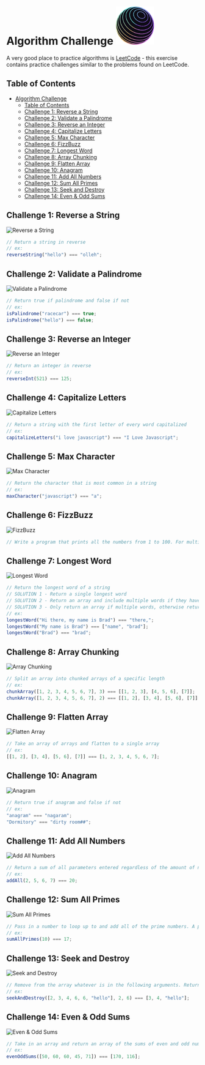 # Algorithm Challenge <img src="./images/4-small.png" alt="Algorithm Challenge" style="width: 100px " />

A very good place to practice algorithms is [LeetCode](https://leetcode.com) - this exercise contains practice challenges similar to the problems found on LeetCode.

## Table of Contents

- [Algorithm Challenge ](#algorithm-challenge-)
  - [Table of Contents](#table-of-contents)
  - [Challenge 1: Reverse a String](#challenge-1-reverse-a-string)
  - [Challenge 2: Validate a Palindrome](#challenge-2-validate-a-palindrome)
  - [Challenge 3: Reverse an Integer](#challenge-3-reverse-an-integer)
  - [Challenge 4: Capitalize Letters](#challenge-4-capitalize-letters)
  - [Challenge 5: Max Character](#challenge-5-max-character)
  - [Challenge 6: FizzBuzz](#challenge-6-fizzbuzz)
  - [Challenge 7: Longest Word](#challenge-7-longest-word)
  - [Challenge 8: Array Chunking](#challenge-8-array-chunking)
  - [Challenge 9: Flatten Array](#challenge-9-flatten-array)
  - [Challenge 10: Anagram](#challenge-10-anagram)
  - [Challenge 11: Add All Numbers](#challenge-11-add-all-numbers)
  - [Challenge 12: Sum All Primes](#challenge-12-sum-all-primes)
  - [Challenge 13: Seek and Destroy](#challenge-13-seek-and-destroy)
  - [Challenge 14: Even \& Odd Sums](#challenge-14-even--odd-sums)

## Challenge 1: Reverse a String

![Reverse a String](./images/reverse-string-diagram.png)

```javascript
// Return a string in reverse
// ex:
reverseString("hello") === "olleh";
```

## Challenge 2: Validate a Palindrome

![Validate a Palindrome](./images/palindrome-diagram.png)

```javascript
// Return true if palindrome and false if not
// ex:
isPalindrome("racecar") === true;
isPalindrome("hello") === false;
```

## Challenge 3: Reverse an Integer

![Reverse an Integer](./images/reverse-integer-diagram.png)

```javascript
// Return an integer in reverse
// ex:
reverseInt(521) === 125;
```

## Challenge 4: Capitalize Letters

![Capitalize Letters](./images/capitalize-letters-diagram.png)

```javascript
// Return a string with the first letter of every word capitalized
// ex:
capitalizeLetters("i love javascript") === "I Love Javascript";
```

## Challenge 5: Max Character

![Max Character](./images/max-character-diagram.png)

```javascript
// Return the character that is most common in a string
// ex:
maxCharacter("javascript") === "a";
```

## Challenge 6: FizzBuzz

![FizzBuzz](./images/fizzbuzz-diagram.png)

```javascript
// Write a program that prints all the numbers from 1 to 100. For multiples of 3, instead of the number, print "Fizz", for multiples of 5 print "Buzz". For numbers which are multiples of both 3 and 5, print "FizzBuzz".
```

## Challenge 7: Longest Word

![Longest Word](./images/longest-word-diagram.png)

```javascript
// Return the longest word of a string
// SOLUTION 1 - Return a single longest word
// SOLUTION 2 - Return an array and include multiple words if they have the same length
// SOLUTION 3 - Only return an array if multiple words, otherwise return a string
// ex:
longestWord("Hi there, my name is Brad") === "there,";
longestWord("My name is Brad") === ["name", "brad"];
longestWord("Brad") === "brad";
```

## Challenge 8: Array Chunking

![Array Chunking](./images/array-chunking-diagram.png)

```javascript
// Split an array into chunked arrays of a specific length
// ex:
chunkArray([1, 2, 3, 4, 5, 6, 7], 3) === [[1, 2, 3], [4, 5, 6], [7]];
chunkArray([1, 2, 3, 4, 5, 6, 7], 2) === [[1, 2], [3, 4], [5, 6], [7]];
```

## Challenge 9: Flatten Array

![Flatten Array](./images/flatten-array-diagram.png)

```javascript
// Take an array of arrays and flatten to a single array
// ex:
[[1, 2], [3, 4], [5, 6], [7]] === [1, 2, 3, 4, 5, 6, 7];
```

## Challenge 10: Anagram

![Anagram](./images/anagram-diagram.png)

```javascript
// Return true if anagram and false if not
// ex:
"anagram" === "nagaram";
"Dormitory" === "dirty room##";
```

## Challenge 11: Add All Numbers

![Add All Numbers](./images/add-all-numbers-diagram.png)

```javascript
// Return a sum of all parameters entered regardless of the amount of numbers
// ex:
addAll(2, 5, 6, 7) === 20;
```

## Challenge 12: Sum All Primes

![Sum All Primes](./images/sum-all-primes-diagram.png)

```javascript
// Pass in a number to loop up to and add all of the prime numbers. A prime number is a whole number greater than 1 whose only factors are 1 and itself
// ex:
sumAllPrimes(10) === 17;
```

## Challenge 13: Seek and Destroy

![Seek and Destroy](./images/seek-and-destroy-diagram.png)

```javascript
// Remove from the array whatever is in the following arguments. Return the leftover numbers in an array
// ex:
seekAndDestroy([2, 3, 4, 6, 6, "hello"], 2, 6) === [3, 4, "hello"];
```

## Challenge 14: Even & Odd Sums

![Even & Odd Sums](./images/even-odd-sums-diagram.png)

```javascript
// Take in an array and return an array of the sums of even and odd numbers
// ex:
evenOddSums([50, 60, 60, 45, 71]) === [170, 116];
```
